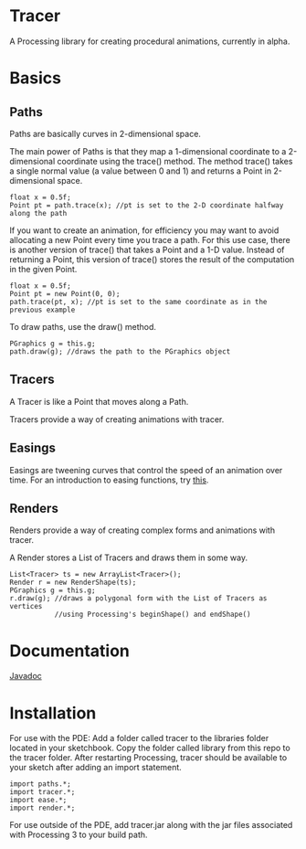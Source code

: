 # Tracer
A Processing library for creating procedural animations, currently in alpha.

# Basics
## Paths
Paths are basically curves in 2-dimensional space.

The main power of Paths is that they map a 1-dimensional coordinate to a 2-dimensional coordinate using the trace() method. The method trace() takes a single normal value (a value between 0 and 1) and returns a Point in 2-dimensional space.

``` {.java}
float x = 0.5f;
Point pt = path.trace(x); //pt is set to the 2-D coordinate halfway along the path
```

If you want to create an animation, for efficiency you may want to avoid allocating a new Point every time you trace a path. For this use case, there is another version of trace() that takes a Point and a 1-D value. Instead of returning a Point, this version of trace() stores the result of the computation in the given Point.

``` {.java}
float x = 0.5f;
Point pt = new Point(0, 0);
path.trace(pt, x); //pt is set to the same coordinate as in the previous example
```

To draw paths, use the draw() method.

``` {.java}
PGraphics g = this.g;
path.draw(g); //draws the path to the PGraphics object
```

## Tracers
A Tracer is like a Point that moves along a Path.

Tracers provide a way of creating animations with tracer.

## Easings
Easings are tweening curves that control the speed of an animation over time. For an introduction to easing functions, try [this](http://gizma.com/easing/).

## Renders
Renders provide a way of creating complex forms and animations with tracer.

A Render stores a List of Tracers and draws them in some way.

``` {.java}
List<Tracer> ts = new ArrayList<Tracer>();
Render r = new RenderShape(ts);
PGraphics g = this.g;
r.draw(g); //draws a polygonal form with the List of Tracers as vertices
           //using Processing's beginShape() and endShape()
```

# Documentation
[Javadoc](http://jamesmorrowdesign.com/tracer/doc/index.html)

# Installation
For use with the PDE: Add a folder called tracer to the libraries folder located in your sketchbook. Copy the folder called library from this repo to the tracer folder. After restarting Processing, tracer should be available to your sketch after adding an import statement.

``` {.java}
import paths.*;
import tracer.*;
import ease.*;
import render.*;
```

For use outside of the PDE, add tracer.jar along with the jar files associated with Processing 3 to your build path. 

